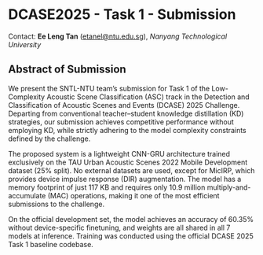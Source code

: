 # DCASE2025 - Task 1 - Submission

Contact: **Ee Leng Tan** (etanel@ntu.edu.sg), *Nanyang Technological University*



## Abstract of Submission

We present the SNTL-NTU team’s submission for Task 1 of the Low-Complexity Acoustic Scene Classification (ASC) track in the Detection and Classification of Acoustic Scenes and Events (DCASE) 2025 Challenge. Departing from conventional teacher–student knowledge distillation (KD) strategies, our submission achieves competitive performance without employing KD, while strictly adhering to the model complexity constraints defined by the challenge.

The proposed system is a lightweight CNN-GRU architecture trained exclusively on the TAU Urban Acoustic Scenes 2022 Mobile Development dataset (25% split). No external datasets are used, except for MicIRP, which provides device impulse response (DIR) augmentation. The model has a memory footprint of just 117 KB and requires only 10.9 million multiply-and-accumulate (MAC) operations, making it one of the most efficient submissions to the challenge.

On the official development set, the model achieves an accuracy of 60.35% without device-specific finetuning, and weights are all shared in all 7 models at inference. Training was conducted using the official DCASE 2025 Task 1 baseline codebase.



